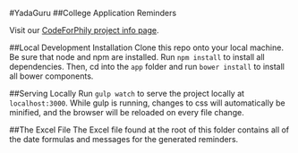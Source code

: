 #YadaGuru
##College Application Reminders

Visit our [CodeForPhily project info page](https://codeforphilly.org/projects/college_application_app_for_philly_schools).

##Local Development Installation
Clone this repo onto your local machine. Be sure that node and npm are installed. Run `npm install` to install all dependencies. Then, cd into the `app` folder and run `bower install` to install all bower components.

##Serving Locally
Run `gulp watch` to serve the project locally at `localhost:3000`. While gulp is running, changes to css will automatically be minified, and the browser will be reloaded on every file change.

##The Excel File
The Excel file found at the root of this folder contains all of the date formulas and messages for the generated reminders. 
